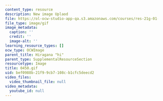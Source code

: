 ```yaml
---
content_type: resource
description: New image Uplaod
file: https://ol-ocw-studio-app-qa.s3.amazonaws.com/courses/res-21g-01-kana-spring-2010/bef0988b21f99cb7108cb1cfc5deecd2_0450.gif
file_type: image/gif
image_metadata:
  caption: ''
  credit: ''
  image-alt: ''
learning_resource_types: []
ocw_type: OCWImage
parent_title: Hiragana "hi"
parent_type: SupplementalResourceSection
resourcetype: Image
title: 0450.gif
uid: bef0988b-21f9-9cb7-108c-b1cfc5deecd2
video_files:
  video_thumbnail_file: null
video_metadata:
  youtube_id: null
---
```

